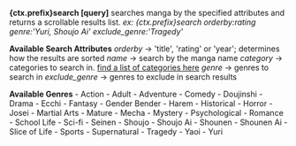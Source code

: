 **{ctx.prefix}search [query]**
  searches manga by the specified attributes and returns a scrollable results list.
  *ex: {ctx.prefix}search orderby:rating genre:'Yuri, Shoujo Ai' exclude_genre:'Tragedy'*

  **Available Search Attributes**
  *orderby* -> 'title', 'rating' or 'year'; determines how the results are sorted
  *name* -> search by the manga name
  *category* -> categories to search in. [find a list of categories here](https://www.mangaupdates.com/categories.html)
  *genre* -> genres to search in
  *exclude_genre* -> genres to exclude in search results

  **Available Genres**
    - Action
    - Adult
    - Adventure
    - Comedy
    - Doujinshi
    - Drama
    - Ecchi
    - Fantasy
    - Gender Bender
    - Harem
    - Historical
    - Horror
    - Josei
    - Martial Arts
    - Mature
    - Mecha
    - Mystery
    - Psychological
    - Romance
    - School Life
    - Sci-fi
    - Seinen
    - Shoujo
    - Shoujo Ai
    - Shounen
    - Shounen Ai
    - Slice of Life
    - Sports
    - Supernatural
    - Tragedy
    - Yaoi
    - Yuri
